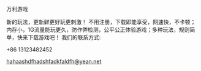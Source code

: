 万利游戏

新的玩法，更新鲜更好玩更刺激！
不用注册，下载即能享受，网速快，不卡顿；内存小，1G流量能玩更久，防作弊检测，公平公正体验游戏；多种玩法，规则简单，快来下载游戏吧！
我们的联系方式:

+86 13123482452

hahaashdfhadshfadkfaldfh@yean.net
